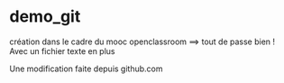 # demo_git
création dans le cadre du mooc openclassroom ==> tout de passe bien !
Avec un fichier texte en plus

Une modification faite depuis github.com
